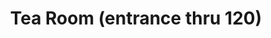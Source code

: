 ---
title: "Tea Room (entrance thru 120)"
url: /lexington/tea-room-entrance-thru-120/
shop: shop
---